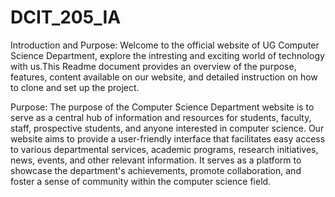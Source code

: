 # DCIT_205_IA
Introduction and Purpose:
Welcome to the official website of UG Computer Science Department, explore the intresting and exciting world of technology with us.This Readme document provides an overview of the  purpose, features, content available on our website, and detailed instruction on how to clone and set up the project.

Purpose:
The purpose of the Computer Science Department website is to serve as a central hub of information and resources for students, faculty, staff, prospective students, and anyone interested in computer science. Our website aims to provide a user-friendly interface that facilitates easy access to various departmental services, academic programs, research initiatives, news, events, and other relevant information. It serves as a platform to showcase the department's achievements, promote collaboration, and foster a sense of community within the computer science field.
